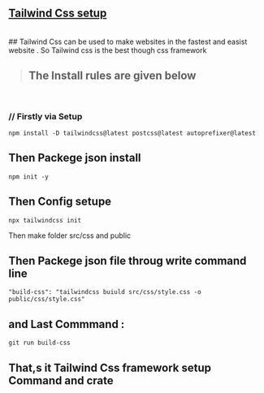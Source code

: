 ## [Tailwind Css setup](https://github.com/kamrulcoder/Talwind-practice)
<br>
## Tailwind  Css   can be used to make websites in the fastest and easist website .  So Tailwind css is the best  though css framework
<br>

> ## The Install rules are given below 
<br>

### // Firstly via Setup
    
    npm install -D tailwindcss@latest postcss@latest autoprefixer@latest

## Then Packege json install 
    npm init -y 

## Then Config setupe 
    npx tailwindcss init

Then make folder src/css and public 


## Then Packege json file throug write  command line  
    "build-css": "tailwindcss buiuld src/css/style.css -o public/css/style.css"

## and Last Commmand :
    git run build-css


## That,s  it  Tailwind Css framework setup  Command and crate 